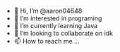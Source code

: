 - 👋 Hi, I’m @aaron04648
- 👀 I’m interested in programing 
- 🌱 I’m currently learning Java
- 💞️ I’m looking to collaborate on idk
- 📫 How to reach me ...

<!---
aaron04648/aaron04648 is a ✨ special ✨ repository because its `README.md` (this file) appears on your GitHub profile.
You can click the Preview link to take a look at your changes.
--->
